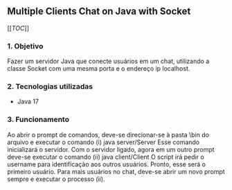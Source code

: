 ## Multiple Clients Chat on Java with Socket

[[_TOC_]]

### 1. Objetivo
Fazer um servidor Java que conecte usuários em um chat, utilizando a classe Socket com uma mesma porta e o endereço ip localhost.

### 2. Tecnologias utilizadas
- Java 17

### 3. Funcionamento

Ao abrir o prompt de comandos, deve-se direcionar-se à pasta \bin do arquivo e executar o comando
(i)  java server/Server
Esse comando inicializará o servidor. Com o servidor ligado, agora em um outro prompt deve-se
executar o comando
(ii) java client/Client
O script irá pedir o username para identificação aos outros usuários. Pronto, esse será o primeiro 
usuário. Para mais usuários no chat, deve-se abrir um novo prompt sempre e executar o processo (ii).
